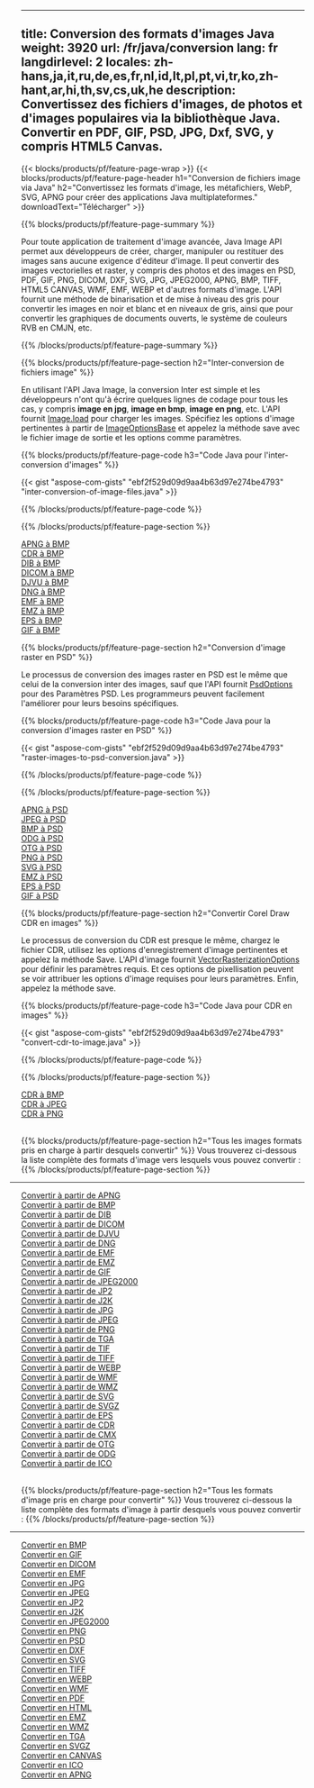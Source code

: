 ﻿
---
title: Conversion des formats d'images Java 
weight: 3920
url: /fr/java/conversion 
lang: fr
langdirlevel: 2
locales: zh-hans,ja,it,ru,de,es,fr,nl,id,lt,pl,pt,vi,tr,ko,zh-hant,ar,hi,th,sv,cs,uk,he
description: Convertissez des fichiers d'images, de photos et d'images populaires via la bibliothèque Java. Convertir en PDF, GIF, PSD, JPG, Dxf, SVG, y compris HTML5 Canvas.
---

{{< blocks/products/pf/feature-page-wrap >}}
{{< blocks/products/pf/feature-page-header h1="Conversion de fichiers image via Java" h2="Convertissez les formats d'image, les métafichiers, WebP, SVG, APNG pour créer des applications Java multiplateformes." downloadText="Télécharger" >}}

{{% blocks/products/pf/feature-page-summary %}}

Pour toute application de traitement d'image avancée, Java Image API permet aux développeurs de créer, charger, manipuler ou restituer des images sans aucune exigence d'éditeur d'image. Il peut convertir des images vectorielles et raster, y compris des photos et des images en PSD, PDF, GIF, PNG, DICOM, DXF, SVG, JPG, JPEG2000, APNG, BMP, TIFF, HTML5 CANVAS, WMF, EMF, WEBP et d'autres formats d'image. L'API fournit une méthode de binarisation et de mise à niveau des gris pour convertir les images en noir et blanc et en niveaux de gris, ainsi que pour convertir les graphiques de documents ouverts, le système de couleurs RVB en CMJN, etc.

{{% /blocks/products/pf/feature-page-summary  %}}

{{% blocks/products/pf/feature-page-section  h2="Inter-conversion de fichiers image" %}}

En utilisant l'API Java Image, la conversion Inter est simple et les développeurs n'ont qu'à écrire quelques lignes de codage pour tous les cas, y compris **image en jpg**, **image en bmp**, **image en png**, etc. L'API fournit [Image.load](https://apireference.aspose.com/imaging/java/com.aspose.imaging/Image#load-java.lang.String-) pour charger les images. Spécifiez les options d'image pertinentes à partir de [ImageOptionsBase](https://apireference.aspose.com/imaging/java/com.aspose.imaging/ImageOptionsBase) et appelez la méthode save avec le fichier image de sortie et les options comme paramètres.

{{% blocks/products/pf/feature-page-code h3="Code Java pour l'inter-conversion d'images" %}}

{{< gist "aspose-com-gists" "ebf2f529d09d9aa4b63d97e274be4793" "inter-conversion-of-image-files.java" >}}

{{% /blocks/products/pf/feature-page-code  %}}

{{% /blocks/products/pf/feature-page-section %}}

<div class="container-fluid productfamilypage bg-gray">
    <div class="convertypes bg-gray agp-content section">
        <div class="container">
		<div class="row other-converters">
		   <div class="col-md-2 other-converter remove-lp remove-rp">
		      <a href="/imaging/fr/java/conversion/apng-to-bmp/">APNG à BMP</a>
		   </div>
		   <div class="col-md-2 other-converter remove-lp remove-rp">
		      <a href="/imaging/fr/java/conversion/cdr-to-bmp/">CDR à BMP</a>
		   </div>
		   <div class="col-md-2 other-converter remove-lp remove-rp">
		      <a href="/imaging/fr/java/conversion/dib-to-bmp/">DIB à BMP</a>
		   </div>
		   <div class="col-md-2 other-converter remove-lp remove-rp">
		      <a href="/imaging/fr/java/conversion/dicom-to-bmp/">DICOM à BMP</a>
		   </div>
 		   <div class="col-md-2 other-converter remove-lp remove-rp">
		      <a href="/imaging/fr/java/conversion/djvu-to-bmp/">DJVU à BMP</a>
		   </div>
		   <div class="col-md-2 other-converter remove-lp remove-rp">
		      <a href="/imaging/fr/java/conversion/dng-to-bmp/">DNG à BMP</a>
		   </div>
		   <div class="col-md-2 other-converter remove-lp remove-rp">
		      <a href="/imaging/fr/java/conversion/emf-to-bmp/">EMF à BMP</a>
		   </div>
		   <div class="col-md-2 other-converter remove-lp remove-rp">
		      <a href="/imaging/fr/java/conversion/emz-to-bmp/">EMZ à BMP</a>
		   </div>
		   <div class="col-md-2 other-converter remove-lp remove-rp">
		      <a href="/imaging/fr/java/conversion/eps-to-bmp/">EPS à BMP</a>
		   </div>
		   <div class="col-md-2 other-converter remove-lp remove-rp">
		      <a href="/imaging/fr/java/conversion/gif-to-bmp/">GIF à BMP</a>
		   </div>
		</div>
	</div>
    </div>
</div>

{{% blocks/products/pf/feature-page-section  h2="Conversion d'image raster en PSD" %}}

Le processus de conversion des images raster en PSD est le même que celui de la conversion inter des images, sauf que l'API fournit [PsdOptions](https://apireference.aspose.com/imaging/java/com.aspose.imaging.imageoptions/PsdOptions) pour des Paramètres PSD. Les programmeurs peuvent facilement l'améliorer pour leurs besoins spécifiques.

{{% blocks/products/pf/feature-page-code h3="Code Java pour la conversion d'images raster en PSD" %}}

{{< gist "aspose-com-gists" "ebf2f529d09d9aa4b63d97e274be4793" "raster-images-to-psd-conversion.java" >}}

{{% /blocks/products/pf/feature-page-code  %}}

{{% /blocks/products/pf/feature-page-section %}}

<div class="container-fluid productfamilypage bg-gray">
    <div class="convertypes bg-gray agp-content section">
        <div class="container">
		<div class="row other-converters">
		   <div class="col-md-2 other-converter remove-lp remove-rp">
		      <a href="/imaging/fr/java/conversion/apng-to-PSD/">APNG à PSD</a>
		   </div>
		   <div class="col-md-2 other-converter remove-lp remove-rp">
		      <a href="/imaging/fr/java/conversion/jpeg-to-PSD/">JPEG à PSD</a>
		   </div>
		   <div class="col-md-2 other-converter remove-lp remove-rp">
		      <a href="/imaging/fr/java/conversion/bmp-to-PSD/">BMP à PSD</a>
		   </div>
		   <div class="col-md-2 other-converter remove-lp remove-rp">
		      <a href="/imaging/fr/java/conversion/odg-to-PSD/">ODG à PSD</a>
		   </div>
 		   <div class="col-md-2 other-converter remove-lp remove-rp">
		      <a href="/imaging/fr/java/conversion/otg-to-PSD/">OTG à PSD</a>
		   </div>
		   <div class="col-md-2 other-converter remove-lp remove-rp">
		      <a href="/imaging/fr/java/conversion/png-to-PSD/">PNG à PSD</a>
		   </div>
		   <div class="col-md-2 other-converter remove-lp remove-rp">
		      <a href="/imaging/fr/java/conversion/svg-to-PSD/">SVG à PSD</a>
		   </div>
		   <div class="col-md-2 other-converter remove-lp remove-rp">
		      <a href="/imaging/fr/java/conversion/emz-to-PSD/">EMZ à PSD</a>
		   </div>
		   <div class="col-md-2 other-converter remove-lp remove-rp">
		      <a href="/imaging/fr/java/conversion/eps-to-PSD/">EPS à PSD</a>
		   </div>
		   <div class="col-md-2 other-converter remove-lp remove-rp">
		      <a href="/imaging/fr/java/conversion/gif-to-PSD/">GIF à PSD</a>
		   </div>
		</div>
	</div>
    </div>
</div>

{{% blocks/products/pf/feature-page-section  h2="Convertir Corel Draw CDR en images" %}}

Le processus de conversion du CDR est presque le même, chargez le fichier CDR, utilisez les options d'enregistrement d'image pertinentes et appelez la méthode Save. L'API d'image fournit [VectorRasterizationOptions](https://apireference.aspose.com/imaging/java/com.aspose.imaging.imageoptions/vectorrasterizationoptions) pour définir les paramètres requis. Et ces options de pixellisation peuvent se voir attribuer les options d'image requises pour leurs paramètres. Enfin, appelez la méthode save. 

{{% blocks/products/pf/feature-page-code h3="Code Java pour CDR en images" %}}

{{< gist "aspose-com-gists" "ebf2f529d09d9aa4b63d97e274be4793" "convert-cdr-to-image.java" >}}

{{% /blocks/products/pf/feature-page-code  %}}

{{% /blocks/products/pf/feature-page-section %}}

<div class="container-fluid productfamilypage bg-gray">
    <div class="convertypes bg-gray agp-content section">
        <div class="container">
		<div class="row other-converters">
		   <div class="col-md-2 other-converter remove-lp remove-rp">
		      <a href="/imaging/fr/java/conversion/CDR-to-bmp/">CDR à BMP</a>
		   </div>
		   <div class="col-md-2 other-converter remove-lp remove-rp">
		      <a href="/imaging/fr/java/conversion/CDR-to-jpeg/">CDR à JPEG</a>
		   </div>
		   <div class="col-md-2 other-converter remove-lp remove-rp">
		      <a href="/imaging/fr/java/conversion/CDR-to-png/">CDR à PNG</a>
		   </div>		   
		</div>
	</div>
    </div>
</div>
<br/>

{{% blocks/products/pf/feature-page-section  h2="Tous les images formats pris en charge à partir desquels convertir" %}}
Vous trouverez ci-dessous la liste complète des formats d'image vers lesquels vous pouvez convertir :
{{% /blocks/products/pf/feature-page-section %}}
<div class="container-fluid productfamilypage bg-gray">
    <div class="convertypes bg-gray agp-content section">
        <div class="container">
                <hr style="margin-left:-20px;"/>
		<div class="row other-converters">
		    <div class='col-md-2 other-converter remove-lp remove-rp'><a href="/imaging/fr/java/conversion/from/apng" >Convertir à partir de APNG</a></div>
<div class='col-md-2 other-converter remove-lp remove-rp'><a href="/imaging/fr/java/conversion/from/bmp" >Convertir à partir de BMP</a></div>
<div class='col-md-2 other-converter remove-lp remove-rp'><a href="/imaging/fr/java/conversion/from/dib" >Convertir à partir de DIB</a></div>
<div class='col-md-2 other-converter remove-lp remove-rp'><a href="/imaging/fr/java/conversion/from/dicom" >Convertir à partir de DICOM</a></div>
<div class='col-md-2 other-converter remove-lp remove-rp'><a href="/imaging/fr/java/conversion/from/djvu" >Convertir à partir de DJVU</a></div>
<div class='col-md-2 other-converter remove-lp remove-rp'><a href="/imaging/fr/java/conversion/from/dng" >Convertir à partir de DNG</a></div>
<div class='col-md-2 other-converter remove-lp remove-rp'><a href="/imaging/fr/java/conversion/from/emf" >Convertir à partir de EMF</a></div>
<div class='col-md-2 other-converter remove-lp remove-rp'><a href="/imaging/fr/java/conversion/from/emz" >Convertir à partir de EMZ</a></div>
<div class='col-md-2 other-converter remove-lp remove-rp'><a href="/imaging/fr/java/conversion/from/gif" >Convertir à partir de GIF</a></div>
<div class='col-md-2 other-converter remove-lp remove-rp'><a href="/imaging/fr/java/conversion/from/jpeg2000" >Convertir à partir de JPEG2000</a></div>
<div class='col-md-2 other-converter remove-lp remove-rp'><a href="/imaging/fr/java/conversion/from/jp2" >Convertir à partir de JP2</a></div>
<div class='col-md-2 other-converter remove-lp remove-rp'><a href="/imaging/fr/java/conversion/from/j2k" >Convertir à partir de J2K</a></div>
<div class='col-md-2 other-converter remove-lp remove-rp'><a href="/imaging/fr/java/conversion/from/jpg" >Convertir à partir de JPG</a></div>
<div class='col-md-2 other-converter remove-lp remove-rp'><a href="/imaging/fr/java/conversion/from/jpeg" >Convertir à partir de JPEG</a></div>
<div class='col-md-2 other-converter remove-lp remove-rp'><a href="/imaging/fr/java/conversion/from/png" >Convertir à partir de PNG</a></div>
<div class='col-md-2 other-converter remove-lp remove-rp'><a href="/imaging/fr/java/conversion/from/tga" >Convertir à partir de TGA</a></div>
<div class='col-md-2 other-converter remove-lp remove-rp'><a href="/imaging/fr/java/conversion/from/tif" >Convertir à partir de TIF</a></div>
<div class='col-md-2 other-converter remove-lp remove-rp'><a href="/imaging/fr/java/conversion/from/tiff" >Convertir à partir de TIFF</a></div>
<div class='col-md-2 other-converter remove-lp remove-rp'><a href="/imaging/fr/java/conversion/from/webp" >Convertir à partir de WEBP</a></div>
<div class='col-md-2 other-converter remove-lp remove-rp'><a href="/imaging/fr/java/conversion/from/wmf" >Convertir à partir de WMF</a></div>
<div class='col-md-2 other-converter remove-lp remove-rp'><a href="/imaging/fr/java/conversion/from/wmz" >Convertir à partir de WMZ</a></div>
<div class='col-md-2 other-converter remove-lp remove-rp'><a href="/imaging/fr/java/conversion/from/svg" >Convertir à partir de SVG</a></div>
<div class='col-md-2 other-converter remove-lp remove-rp'><a href="/imaging/fr/java/conversion/from/svgz" >Convertir à partir de SVGZ</a></div>
<div class='col-md-2 other-converter remove-lp remove-rp'><a href="/imaging/fr/java/conversion/from/eps" >Convertir à partir de EPS</a></div>
<div class='col-md-2 other-converter remove-lp remove-rp'><a href="/imaging/fr/java/conversion/from/cdr" >Convertir à partir de CDR</a></div>
<div class='col-md-2 other-converter remove-lp remove-rp'><a href="/imaging/fr/java/conversion/from/cmx" >Convertir à partir de CMX</a></div>
<div class='col-md-2 other-converter remove-lp remove-rp'><a href="/imaging/fr/java/conversion/from/otg" >Convertir à partir de OTG</a></div>
<div class='col-md-2 other-converter remove-lp remove-rp'><a href="/imaging/fr/java/conversion/from/odg" >Convertir à partir de ODG</a></div>
<div class='col-md-2 other-converter remove-lp remove-rp'><a href="/imaging/fr/java/conversion/from/ico" >Convertir à partir de ICO</a></div>
                </div>
        </div>
    </div>
</div>
<br/>

{{% blocks/products/pf/feature-page-section  h2="Tous les formats d'image pris en charge pour convertir" %}}
Vous trouverez ci-dessous la liste complète des formats d'image à partir desquels vous pouvez convertir :
{{% /blocks/products/pf/feature-page-section %}}
<div class="container-fluid productfamilypage bg-gray">
    <div class="convertypes bg-gray agp-content section">
        <div class="container">
	        <hr style="margin-left:-20px;"/>
		<div class="row other-converters">
		    <div class='col-md-2 other-converter remove-lp remove-rp'><a href="/imaging/fr/java/conversion/to/bmp" >Convertir en BMP</a></div>
<div class='col-md-2 other-converter remove-lp remove-rp'><a href="/imaging/fr/java/conversion/to/gif" >Convertir en GIF</a></div>
<div class='col-md-2 other-converter remove-lp remove-rp'><a href="/imaging/fr/java/conversion/to/dicom" >Convertir en DICOM</a></div>
<div class='col-md-2 other-converter remove-lp remove-rp'><a href="/imaging/fr/java/conversion/to/emf" >Convertir en EMF</a></div>
<div class='col-md-2 other-converter remove-lp remove-rp'><a href="/imaging/fr/java/conversion/to/jpg" >Convertir en JPG</a></div>
<div class='col-md-2 other-converter remove-lp remove-rp'><a href="/imaging/fr/java/conversion/to/jpeg" >Convertir en JPEG</a></div>
<div class='col-md-2 other-converter remove-lp remove-rp'><a href="/imaging/fr/java/conversion/to/jp2" >Convertir en JP2</a></div>
<div class='col-md-2 other-converter remove-lp remove-rp'><a href="/imaging/fr/java/conversion/to/j2k" >Convertir en J2K</a></div>
<div class='col-md-2 other-converter remove-lp remove-rp'><a href="/imaging/fr/java/conversion/to/jpeg2000" >Convertir en JPEG2000</a></div>
<div class='col-md-2 other-converter remove-lp remove-rp'><a href="/imaging/fr/java/conversion/to/png" >Convertir en PNG</a></div>
<div class='col-md-2 other-converter remove-lp remove-rp'><a href="/imaging/fr/java/conversion/to/psd" >Convertir en PSD</a></div>
<div class='col-md-2 other-converter remove-lp remove-rp'><a href="/imaging/fr/java/conversion/to/dxf" >Convertir en DXF</a></div>
<div class='col-md-2 other-converter remove-lp remove-rp'><a href="/imaging/fr/java/conversion/to/svg" >Convertir en SVG</a></div>
<div class='col-md-2 other-converter remove-lp remove-rp'><a href="/imaging/fr/java/conversion/to/tiff" >Convertir en TIFF</a></div>
<div class='col-md-2 other-converter remove-lp remove-rp'><a href="/imaging/fr/java/conversion/to/webp" >Convertir en WEBP</a></div>
<div class='col-md-2 other-converter remove-lp remove-rp'><a href="/imaging/fr/java/conversion/to/wmf" >Convertir en WMF</a></div>
<div class='col-md-2 other-converter remove-lp remove-rp'><a href="/imaging/fr/java/conversion/to/pdf" >Convertir en PDF</a></div>
<div class='col-md-2 other-converter remove-lp remove-rp'><a href="/imaging/fr/java/conversion/to/html" >Convertir en HTML</a></div>
<div class='col-md-2 other-converter remove-lp remove-rp'><a href="/imaging/fr/java/conversion/to/emz" >Convertir en EMZ</a></div>
<div class='col-md-2 other-converter remove-lp remove-rp'><a href="/imaging/fr/java/conversion/to/wmz" >Convertir en WMZ</a></div>
<div class='col-md-2 other-converter remove-lp remove-rp'><a href="/imaging/fr/java/conversion/to/tga" >Convertir en TGA</a></div>
<div class='col-md-2 other-converter remove-lp remove-rp'><a href="/imaging/fr/java/conversion/to/svgz" >Convertir en SVGZ</a></div>
<div class='col-md-2 other-converter remove-lp remove-rp'><a href="/imaging/fr/java/conversion/to/canvas" >Convertir en CANVAS</a></div>
<div class='col-md-2 other-converter remove-lp remove-rp'><a href="/imaging/fr/java/conversion/to/ico" >Convertir en ICO</a></div>
<div class='col-md-2 other-converter remove-lp remove-rp'><a href="/imaging/fr/java/conversion/to/apng" >Convertir en APNG</a></div>
                </div>
        </div>
    </div>
</div>
<br/>

